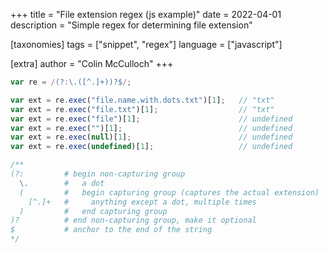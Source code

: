 +++
title = "File extension regex (js example)"
date = 2022-04-01
description = "Simple regex for determining file extension"

[taxonomies]
tags = ["snippet", "regex"]
language = ["javascript"]

[extra]
author = "Colin McCulloch"
+++


```js
var re = /(?:\.([^.]+))?$/;

var ext = re.exec("file.name.with.dots.txt")[1];   // "txt"
var ext = re.exec("file.txt")[1];                  // "txt"
var ext = re.exec("file")[1];                      // undefined
var ext = re.exec("")[1];                          // undefined
var ext = re.exec(null)[1];                        // undefined
var ext = re.exec(undefined)[1];                   // undefined

/**
(?:         # begin non-capturing group
  \.        #   a dot
  (         #   begin capturing group (captures the actual extension)
    [^.]+   #     anything except a dot, multiple times
  )         #   end capturing group
)?          # end non-capturing group, make it optional
$           # anchor to the end of the string
*/
```